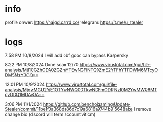 # info
profile onwer: https://haigd.carrd.co/
telegram: https://t.me/u_stealer


# logs
7:58 PM 10/8/2024
I will add obf good can bypass Kaspersky

8:22 PM 10/8/2024
Done scan 12/70 https://www.virustotal.com/gui/file-analysis/MjI1OGZhODA0ZGZmYTEwNGFlNTQ0ZmE2YTFhYTI1OWM6MTcyODM5MzY3OQ==

12:01 PM 10/9/2024
https://www.virustotal.com/gui/file-analysis/MjgwMGU2YjE1OTYwNWQ0OTkwNDFmODRjNzI0M2YwMWQ6MTcyODQ1MDAyOA==

3:06 PM 11/1/2024
https://github.com/benchoigaming/Update-Stealer/commit/11be1f0a368da86d7c19a6816a9744b915648abe
I remove change bio (discord will term account viticm)
